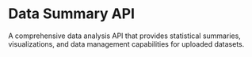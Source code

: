 # Data Summary API

A comprehensive data analysis API that provides statistical summaries, visualizations, and data management capabilities for uploaded datasets.
